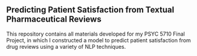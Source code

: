 ## Predicting Patient Satisfaction from Textual Pharmaceutical Reviews

This repository contains all materials developed for my PSYC 5710 Final Project, in which I constructed a model to predict patient satisfaction from drug reviews using a variety of NLP techniques. 
